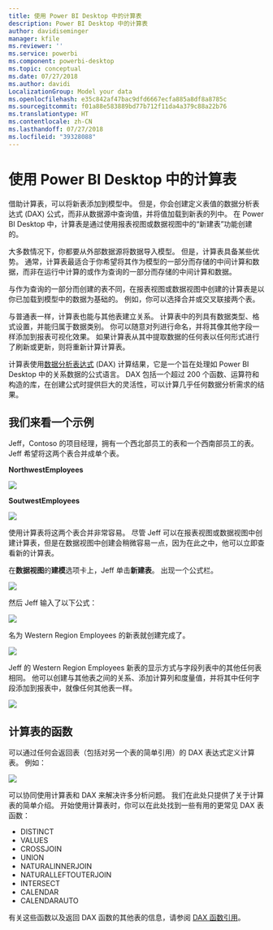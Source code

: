 ```yaml
---
title: 使用 Power BI Desktop 中的计算表
description: Power BI Desktop 中的计算表
author: davidiseminger
manager: kfile
ms.reviewer: ''
ms.service: powerbi
ms.component: powerbi-desktop
ms.topic: conceptual
ms.date: 07/27/2018
ms.author: davidi
LocalizationGroup: Model your data
ms.openlocfilehash: e35c842af47bac9dfd6667ecfa885a8df8a8785c
ms.sourcegitcommit: f01a88e583889bd77b712f11da4a379c88a22b76
ms.translationtype: HT
ms.contentlocale: zh-CN
ms.lasthandoff: 07/27/2018
ms.locfileid: "39328088"
---
```

# <a name="using-calculated-tables-in-power-bi-desktop"></a>使用 Power BI Desktop 中的计算表
借助计算表，可以将新表添加到模型中。 但是，你会创建定义表值的数据分析表达式 (DAX) 公式，而非从数据源中查询值，并将值加载到新表的列中。 在 Power BI Desktop 中，计算表是通过使用报表视图或数据视图中的“新建表”功能创建的。

大多数情况下，你都要从外部数据源将数据导入模型。 但是，计算表具备某些优势。 通常，计算表最适合于你希望将其作为模型的一部分而存储的中间计算和数据，而非在运行中计算的或作为查询的一部分而存储的中间计算和数据。

与作为查询的一部分而创建的表不同，在报表视图或数据视图中创建的计算表是以你已加载到模型中的数据为基础的。 例如，你可以选择合并或交叉联接两个表。

与普通表一样，计算表也能与其他表建立关系。 计算表中的列具有数据类型、格式设置，并能归属于数据类别。 你可以随意对列进行命名，并将其像其他字段一样添加到报表可视化效果。 如果计算表从其中提取数据的任何表以任何形式进行了刷新或更新，则将重新计算计算表。

计算表使用[数据分析表达式](https://msdn.microsoft.com/library/gg413422.aspx) (DAX) 计算结果，它是一个旨在处理如 Power BI Desktop 中的关系数据的公式语言。 DAX 包括一个超过 200 个函数、运算符和构造的库，在创建公式时提供巨大的灵活性，可以计算几乎任何数据分析需求的结果。

## <a name="lets-look-at-an-example"></a>我们来看一个示例
Jeff，Contoso 的项目经理，拥有一个西北部员工的表和一个西南部员工的表。 Jeff 希望将这两个表合并成单个表。

**NorthwestEmployees**

 ![](media/desktop-calculated-tables/calctables_nwempl.png)

**SoutwestEmployees**

 ![](media/desktop-calculated-tables/calctables_swempl.png)

使用计算表将这两个表合并非常容易。 尽管 Jeff 可以在报表视图或数据视图中创建计算表，但是在数据视图中创建会稍微容易一点，因为在此之中，他可以立即查看新的计算表。

在**数据视图**的**建模**选项卡上，Jeff 单击**新建表**。 出现一个公式栏。

 ![](media/desktop-calculated-tables/calctables_formulabarempty.png)

然后 Jeff 输入了以下公式：

 ![](media/desktop-calculated-tables/calctables_formulabarformula.png)

名为 Western Region Employees 的新表就创建完成了。

 ![](media/desktop-calculated-tables/calctables_westregionempl.png)

Jeff 的 Western Region Employees 新表的显示方式与字段列表中的其他任何表相同。 他可以创建与其他表之间的关系、添加计算列和度量值，并将其中任何字段添加到报表中，就像任何其他表一样。

 ![](media/desktop-calculated-tables/calctables_fieldlist.png)

## <a name="functions-for-calculated-tables"></a>计算表的函数
可以通过任何会返回表（包括对另一个表的简单引用）的 DAX 表达式定义计算表。 例如：

 ![](media/desktop-calculated-tables/calctables_formulabarsimpleformula.png)

可以协同使用计算表和 DAX 来解决许多分析问题。 我们在此处只提供了关于计算表的简单介绍。 开始使用计算表时，你可以在此处找到一些有用的更常见 DAX 表函数：

* DISTINCT
* VALUES
* CROSSJOIN
* UNION
* NATURALINNERJOIN
* NATURALLEFTOUTERJOIN
* INTERSECT
* CALENDAR
* CALENDARAUTO

有关这些函数以及返回 DAX 函数的其他表的信息，请参阅 [DAX 函数引用](https://msdn.microsoft.com/ee634396.aspx)。

